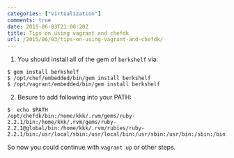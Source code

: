 ```yaml
---
categories: ["virtualization"]
comments: true
date: 2015-06-03T21:00:20Z
title: Tips on using vagrant and chefdk
url: /2015/06/03/tips-on-using-vagrant-and-chefdk/
---
```


1. You should install all of the gem of `berkshelf` via:     

```
$ gem install berkshelf
$ /opt/chef/embedded/bin/gem install berkshelf
$ /opt/vagrant/embedded/bin/gem install berkshelf
```

2. Besure to add following into your PATH:    

```
$  echo $PATH
/opt/chefdk/bin:/home/kkk/.rvm/gems/ruby-2.2.1/bin:/home/kkk/.rvm/gems/ruby-2.2.1@global/bin:/home/kkk/.rvm/rubies/ruby-2.2.1/bin:/usr/local/sbin:/usr/local/bin:/usr/sbin:/usr/bin:/sbin:/bin:/usr/games:/usr/local/games:/home/kkk/.rvm/bin:/home/kkk/.rvm/bin:/home/kkk/.rvm/bin
```

So now you could continue with `vagrant up` or other steps.    
